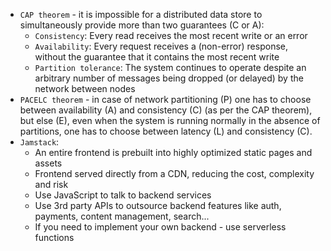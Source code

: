* `CAP theorem` - it is impossible for a distributed data store to simultaneously provide more than two guarantees (C or A): 
    * `Consistency`: Every read receives the most recent write or an error
    * `Availability`: Every request receives a (non-error) response, without the guarantee that it contains the most recent write
    * `Partition tolerance`: The system continues to operate despite an arbitrary number of messages being dropped (or delayed) by the network between nodes
* `PACELC theorem` - in case of network partitioning (P) one has to choose between availability (A) and consistency (C) (as per the CAP theorem), 
but else (E), even when the system is running normally in the absence of partitions, one has to choose between latency (L) and consistency (C).
* `Jamstack`:
    * An entire frontend is prebuilt into highly optimized static pages and assets
    * Frontend served directly from a CDN, reducing the cost, complexity and risk
    * Use JavaScript to talk to backend services
    * Use 3rd party APIs to outsource backend features like auth, payments, content management, search...
    * If you need to implement your own backend - use serverless functions
